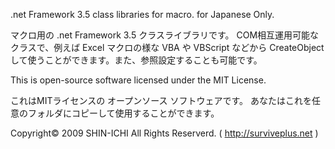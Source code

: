 .net Framework 3.5 class libraries for macro.  for Japanese Only.

マクロ用の .net Framework 3.5 クラスライブラリです。
COM相互運用可能なクラスで、例えば Excel マクロの様な VBA や VBScript などから CreateObject して使うことができます。また、参照設定することも可能です。

This is open-source software licensed under the MIT License.

これはMITライセンスの オープンソース ソフトウェアです。 あなたはこれを任意のフォルダにコピーして使用することができます。

Copyright© 2009 SHIN-ICHI All Rights Reserverd. ( http://surviveplus.net )
